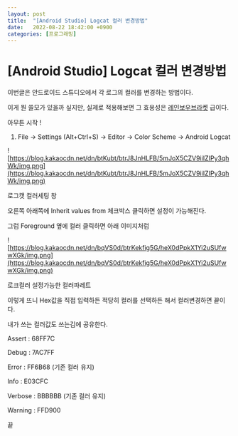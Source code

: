 ```yaml
---
layout: post
title:  "[Android Studio] Logcat 컬러 변경방법"
date:   2022-08-22 18:42:00 +0900
categories: [프로그래밍]
---
```

# [Android Studio] Logcat 컬러 변경방법

이번글은 안드로이드 스튜디오에서 각 로그의 컬러를 변경하는 방법이다.

이게 뭔 쓸모가 있을까 싶지만, 실제로 적용해보면 그 효용성은 [레인보우브라켓](https://plugins.jetbrains.com/plugin/10080-rainbow-brackets/) 급이다.

아무튼 시작 !

1. File -> Settings (Alt+Ctrl+S) -> Editor -> Color Scheme -> Android Logcat

![https://blog.kakaocdn.net/dn/btKubt/btrJ8JnHLFB/5mJoX5CZV9iiIZIPy3qhWk/img.png](https://blog.kakaocdn.net/dn/btKubt/btrJ8JnHLFB/5mJoX5CZV9iiIZIPy3qhWk/img.png)

로그캣 컬러세팅 창

오른쪽 아래쪽에 Inherit values from 체크박스 클릭하면 설정이 가능해진다.

그럼 Foreground 옆에 컬러 클릭하면 아래 이미지처럼

![https://blog.kakaocdn.net/dn/bqVS0d/btrKekfig5G/heX0dPpkX1Yi2uSUfwwXGk/img.png](https://blog.kakaocdn.net/dn/bqVS0d/btrKekfig5G/heX0dPpkX1Yi2uSUfwwXGk/img.png)

로크컬러 설정가능한 컬러파레트

이렇게 뜨니 Hex값을 직접 입력하든 적당히 컬러를 선택하든 해서 컬러변경하면 끝이다.

내가 쓰는 컬러값도 쓰는김에 공유한다.

Assert : 68FF7C

Debug : 7AC7FF

Error : FF6B68 (기존 컬러 유지)

Info : E03CFC

Verbose : BBBBBB (기존 컬러 유지)

Warning : FFD900

끝